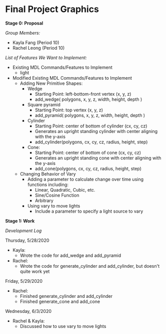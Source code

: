 # Final Project Graphics

**Stage 0: Proposal**

*Group Members:*
* Kayla Fang (Period 10)
* Rachel Leong (Period 10)

*List of Features We Want to Implement:*
* Existing MDL Commands/Features to Implement
  * light
* Modified Existing MDL Commands/Features to Implement
  * Adding New Primitive Shapes:
    * Wedge
      * Starting Point: left-bottom-front vertex (x, y, z)
      * add_wedge( polygons, x, y, z, width, height, depth )
    * Square pyramid
      * Starting Point: top vertex (x, y, z)
      * add_pyramid( polygons, x, y, z, width, height, depth )
    * Cylinder
      * Starting Point: center of bottom of cylinder (cx, cy, cz)
      * Generates an upright standing cylinder with center aligning with the y-axis
      * add_cylinder(polygons, cx, cy, cz, radius, height, step)
    * Cone:
      * Starting Point: center of bottom of cone (cx, cy, cz)
      * Generates an upright standing cone with center aligning with the y-axis
      * add_cone(polygons, cx, cy, cz, radius, height, step)
  * Changing Behavior of Vary
    * Adding a parameter to calculate change over time using functions including:
      * Linear, Quadratic, Cubic, etc.
      * Sine/Cosine Function
      * Arbitrary
    * Using vary to move lights
      * Include a parameter to specify a light source to vary

**Stage 1: Work**

*Development Log*

Thursday, 5/28/2020
* Kayla:
  * Wrote the code for add_wedge and add_pyramid
* Rachel:
  * Wrote the code for generate_cylinder and add_cylinder, but doesn't quite work yet

Friday, 5/29/2020
* Rachel:
  * Finished generate_cylinder and add_cylinder
  * Finished generate_cone and add_cone

Wednesday, 6/3/2020
* Rachel & Kayla:
  * Discussed how to use vary to move lights
